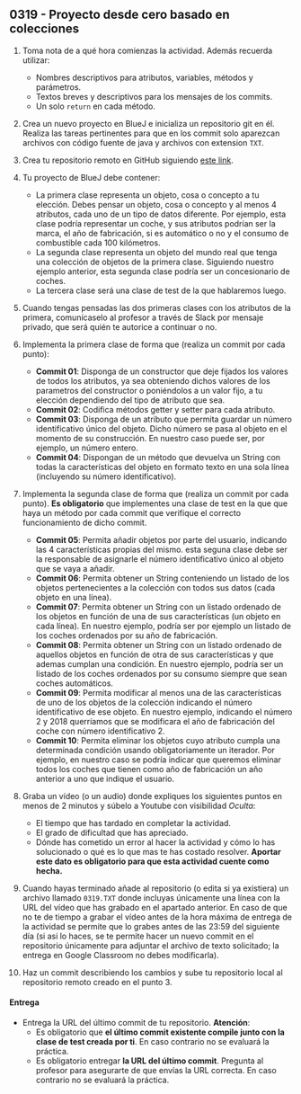 ## 0319 - Proyecto desde cero basado en colecciones

1. Toma nota de a qué hora comienzas la actividad. Además recuerda utilizar:
   * Nombres descriptivos para atributos, variables, métodos y parámetros.
   * Textos breves y descriptivos para los mensajes de los commits.
   * Un solo `return` en cada método.
   
2. Crea un nuevo proyecto en BlueJ e inicializa un repositorio git en él. Realiza las tareas pertinentes para que en los commit solo aparezcan archivos con código fuente de java y archivos con extension `TXT`.   
   
3. Crea tu repositorio remoto en GitHub siguiendo [este link](https://classroom.github.com/a/bZ8pPkW8).

4. Tu proyecto de BlueJ debe contener:

    * La primera clase representa un objeto, cosa o concepto a tu elección. Debes pensar un objeto, cosa o concepto y al menos 4 atributos, cada uno de un tipo de datos diferente. Por ejemplo, esta clase podría representar un coche, y sus atributos podrían ser la marca, el año de fabricación, si es automático o no y el consumo de combustible cada 100 kilómetros.
    * La segunda clase representa un objeto del mundo real que tenga una colección de objetos de la primera clase. Siguiendo nuestro ejemplo anterior, esta segunda clase podría ser un concesionario de coches. 
    * La tercera clase será una clase de test de la que hablaremos luego.
    
3. Cuando tengas pensadas las dos primeras clases con los atributos de la primera, comunícaselo al profesor a través de Slack por mensaje privado, que será quién te autorice a continuar o no. 
  
3. Implementa la primera clase de forma que (realiza un commit por cada punto):

    * **Commit 01**: Disponga de un constructor que deje fijados los valores de todos los atributos, ya sea obteniendo dichos valores de los parametros del constructor o poniéndolos a un valor fijo, a tu elección dependiendo del tipo de atributo que sea.
    * **Commit 02**: Codifica métodos getter y setter para cada atributo.
    * **Commit 03**: Disponga de un atributo que permita guardar un número identificativo único del objeto. Dicho número se pasa al objeto en el momento de su construcción. En nuestro caso puede ser, por ejemplo, un número entero.    
    * **Commit 04**: Dispongan de un método que devuelva un String con todas la características del objeto en formato texto en una sola línea (incluyendo su número identificativo).


4. Implementa la segunda clase de forma que (realiza un commit por cada punto). __Es obligatorio__ que implementes una clase de test en la que que haya un método por cada commit que verifique el correcto funcionamiento de dicho commit. 

    * **Commit 05**: Permita añadir objetos por parte del usuario, indicando las 4 características propias del mismo. esta seguna clase debe ser la responsable de asignarle el número identificativo único al objeto que se vaya a añadir.
    * **Commit 06**: Permita obtener un String conteniendo un listado de los objetos pertenecientes a la colección con todos sus datos (cada objeto en una línea).
    * **Commit 07**: Permita obtener un String con un listado ordenado de los objetos en función de una de sus características (un objeto en cada línea). En nuestro ejemplo, podría ser por ejemplo un listado de los coches ordenados por su año de fabricación.
    * **Commit 08**: Permita obtener un String con un listado ordenado de aquellos objetos en función de otra de sus características y que ademas cumplan una condición. En nuestro ejemplo, podría ser un listado de los coches ordenados por su consumo siempre que sean coches automáticos.
    * **Commit 09**: Permita modificar al menos una de las características de uno de los objetos de la coleccíón indicando el número identificativo de ese objeto. En nuestro ejemplo, indicando el número 2 y 2018 querríamos que se modificara el año de fabricación del coche con número identificativo 2.
    * **Commit 10**: Permita eliminar los objetos cuyo atributo cumpla una determinada condición usando obligatoriamente un iterador. Por ejemplo, en nuestro caso se podría indicar que queremos eliminar todos los coches que tienen como año de fabricación un año anterior a uno que indique el usuario.
      
5. Graba un vídeo (o un audio) donde expliques los siguientes puntos en menos de 2 minutos y súbelo a Youtube con visibilidad *Oculta*:
    - El tiempo que has tardado en completar la actividad.
    - El grado de dificultad que has apreciado.
    - Dónde has cometido un error al hacer la actividad y cómo lo has solucionado o qué es lo que mas te has costado resolver. **Aportar este dato es obligatorio para que esta actividad cuente como hecha.**

5. Cuando hayas terminado añade al repositorio (o edita si ya existiera) un archivo llamado `0319.TXT` donde incluyas únicamente una línea con la URL del vídeo que has grabado en el apartado anterior. En caso de que no te de tiempo a grabar el vídeo antes de la hora máxima de entrega de la actividad se permite que lo grabes antes de las 23:59 del siguiente día (si asi lo haces, se te permite hacer un nuevo commit en el repositorio únicamente para adjuntar el archivo de texto solicitado; la entrega en Google Classroom no debes modificarla).

6. Haz un commit describiendo los cambios y sube tu repositorio local al repositorio remoto creado en el punto 3.      

#### Entrega

* Entrega la URL del último commit de tu repositorio. __Atención__: 
  * Es obligatorio que __el último commit existente compile junto con la clase de test creada por ti__. En caso contrario no se evaluará la práctica.
  * Es obligatorio entregar __la URL del último commit__. Pregunta al profesor para asegurarte de que envías la URL correcta. En caso contrario no se evaluará la práctica.
